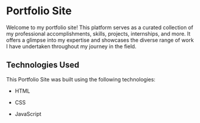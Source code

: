 # Portfolio Site
Welcome to my portfolio site! This platform serves as a curated collection of my professional accomplishments, skills, projects, internships, and more. It offers a glimpse into my expertise and showcases the diverse range of work I have undertaken throughout my journey in the field.

## Technologies Used
This Portfolio Site was built using the following technologies:

- HTML
* CSS
+ JavaScript
